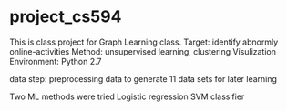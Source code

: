 # project_cs594
This is class project for Graph Learning class.
Target: identify abnormly online-activities
Method: unsupervised learning, clustering
Visulization
Environment: Python 2.7


data step:
preprocessing data to generate 11 data sets for later learning

Two ML methods were tried
Logistic regression
SVM classifier


